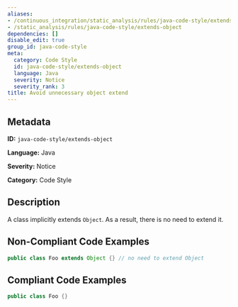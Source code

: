 ```yaml
---
aliases:
- /continuous_integration/static_analysis/rules/java-code-style/extends-object
- /static_analysis/rules/java-code-style/extends-object
dependencies: []
disable_edit: true
group_id: java-code-style
meta:
  category: Code Style
  id: java-code-style/extends-object
  language: Java
  severity: Notice
  severity_rank: 3
title: Avoid unnecessary object extend
---
```

<!--  SOURCED FROM https://github.com/DataDog/datadog-static-analyzer-rule-docs -->


## Metadata
**ID:** `java-code-style/extends-object`

**Language:** Java

**Severity:** Notice

**Category:** Code Style

## Description
A class implicitly extends `Object`. As a result, there is no need to extend it.

## Non-Compliant Code Examples
```java
public class Foo extends Object {} // no need to extend Object
```

## Compliant Code Examples
```java
public class Foo {}
```
